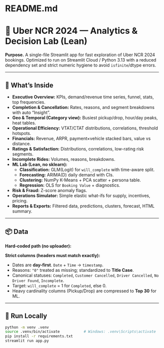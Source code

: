 # README.md

# 🚖 Uber NCR 2024 — Analytics & Decision Lab (Lean)

**Purpose.** A single-file Streamlit app for fast exploration of Uber NCR 2024 bookings. Optimized to run on Streamlit Cloud / Python 3.13 with a reduced dependency set and strict numeric hygiene to avoid `isfinite`/dtype errors.

---

## 🔧 What’s Inside

- **Executive Overview:** KPIs, demand/revenue time series, funnel, stats, top frequencies.
- **Completion & Cancellation:** Rates, reasons, and segment breakdowns with auto “Insight”.
- **Geo & Temporal (Category view):** Busiest pickup/drop, hour/day peaks, heat tables.
- **Operational Efficiency:** VTAT/CTAT distributions, correlations, threshold hotspots.
- **Financials:** Revenue, ARPR, payment×vehicle stacked bars, value vs distance.
- **Ratings & Satisfaction:** Distributions, correlations, low-rating risk segments.
- **Incomplete Rides:** Volumes, reasons, breakdowns.
- **ML Lab (Lean, no sklearn):**
  - **Classification:** GLM(Logit) for `will_complete` with time-aware split.
  - **Forecasting:** ARIMA(D) daily demand with CIs.
  - **Clustering:** NumPy K-Means + PCA scatter + persona table.
  - **Regression:** OLS for `Booking Value` + diagnostics.
- **Risk & Fraud:** Z-score anomaly flags.
- **Operations Simulator:** Simple elastic what-ifs for supply, incentives, pricing.
- **Reports & Exports:** Filtered data, predictions, clusters, forecast, HTML summary.

---

## 📦 Data

**Hard-coded path (no uploader):**

**Strict columns (headers must match exactly):**


- Dates are **day-first**. `Date` + `Time` → `timestamp`.
- Reasons: `"0"` treated as missing; standardized to **Title Case**.
- Canonical statuses: `Completed`, `Customer Cancelled`, `Driver Cancelled`, `No Driver Found`, `Incomplete`.
- Target: `will_complete` = 1 for `Completed`, else 0.
- Heavy cardinality columns (Pickup/Drop) are compressed to **Top 30** for ML.

---

## 🏃 Run Locally

```bash
python -m venv .venv
source .venv/bin/activate           # Windows: .venv\Scripts\activate
pip install -r requirements.txt
streamlit run app.py
